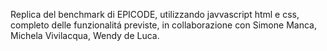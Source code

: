 Replica del benchmark di EPICODE, utilizzando javvascript html e css, completo delle funzionalitá previste, in collaborazione con Simone Manca, Michela Vivilacqua, Wendy de Luca.
